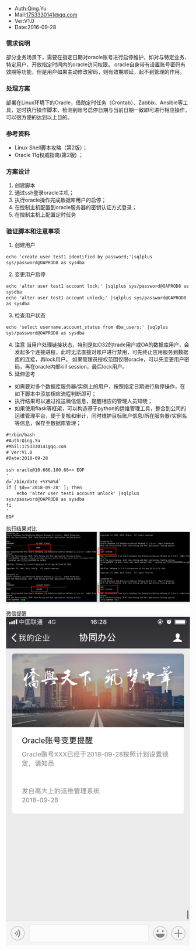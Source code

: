 * Auth:Qing.Yu
* Mail:1753330141@qq.com
*  Ver:V1.0
* Date:2016-09-28

### 需求说明
部分业务场景下，需要在指定日期对oracle账号进行启停维护，如对与特定业务、特定用户，开放指定时间内的oracle访问权限。
oracle自身带有设置账号密码有效期等功能，但是用户如果主动修改密码，则有效期顺延，起不到管理的作用。

### 处理方案
部署在Linux环境下的Oracle，借助定时任务（Crontab）、Zabbix、Ansible等工具，定时执行操作脚本，检测到账号启停日期与当前日期一致即可进行相应操作，可以很方便的达到以上目的。

### 参考资料
- Linux Shell脚本攻略（第2版）；
- Oracle 11g权威指南(第2版) ；

### 方案设计
1. 创建脚本
  1. 通过ssh登录oracle主机；
  2. 执行oracle操作完成数据库用户的启停；
2. 在控制主机配置到oracle服务器的密钥认证方式登录；
3. 在控制主机上配置定时任务

### 验证脚本和注意事项
1. 创建用户
```
echo 'create user test1 identified by password;'|sqlplus sys/password@OAPROD8 as sysdba
```
2. 变更用户启停
```
echo 'alter user test1 account lock;' |sqlplus sys/password@OAPROD8 as sysdba
echo 'alter user test1 account unlock;' |sqlplus sys/password@OAPROD8 as sysdba
```
3. 检查用户状态
```
echo 'select username,account_status from dba_users;' |sqlplus sys/password@OAPROD8 as sysdba
```
4. 注意
当用户处理链接状态，特别是如O32的trade用户或OA的数据库用户，会发起多个连接进程，此时无法直接对账户进行禁用，可先终止应用服务到数据库的连接，再lock用户。
如果管理员授权范围仅限oracle，可以先变更用户密码，再在oracle内部kill session，最后lock用户。
5. 延伸思考
- 如需要对多个数据库服务器/实例上的用户，按照指定日期进行启停操作，在如下脚本中添加相应流程判断即可；
- 执行结果可以通过推送微信信息，提醒相应的管理人员知晓；
- 如果使用flask等框架，可以构造基于python的运维管理工具，整合到公司的运维管理平台，便于复核和审计，同时维护目标账户信息/所在服务器/实例名等信息，保存至数据库管理；


```shell
#!/bin/bash 
#Auth:Qing.Yu
#Mail:1753330141@qq.com
# Ver:V1.0
#Date:2018-09-28

ssh oracle@10.666.100.66<< EOF
'
d=`/bin/date +%Y%m%d` 
if [ $d=='2018-09-28' ]; then
    echo 'alter user test1 account unlock' |sqlplus sys/password@OAPROD8 as sysdba
fi 
'
EOF
```
执行结果对比
![执行结果对比](https://github.com/QingYu2017/pic/blob/master/10.png)

微信提醒
![微信提醒](https://github.com/QingYu2017/pic/blob/master/11.png)
